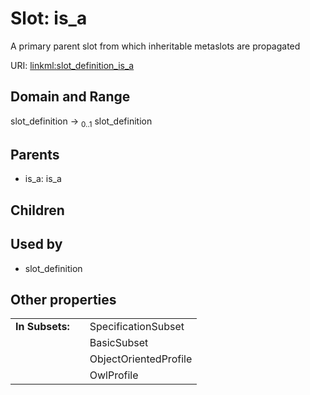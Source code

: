 
# Slot: is_a


A primary parent slot from which inheritable metaslots are propagated

URI: [linkml:slot_definition_is_a](https://w3id.org/linkml/slot_definition_is_a)


## Domain and Range

slot_definition &#8594;  <sub>0..1</sub> slot_definition

## Parents

 *  is_a: is_a

## Children


## Used by

 * slot_definition

## Other properties

|  |  |  |
| --- | --- | --- |
| **In Subsets:** | | SpecificationSubset |
|  | | BasicSubset |
|  | | ObjectOrientedProfile |
|  | | OwlProfile |

